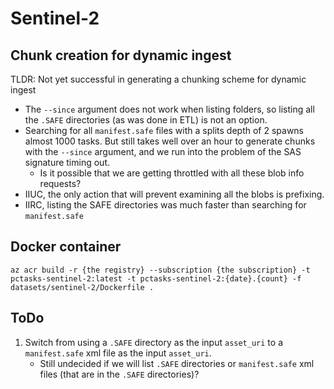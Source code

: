 # Sentinel-2

## Chunk creation for dynamic ingest

TLDR: Not yet successful in generating a chunking scheme for dynamic ingest

- The `--since` argument does not work when listing folders, so listing all the `.SAFE` directories (as was done in ETL) is not an option.
- Searching for all `manifest.safe` files with a splits depth of 2 spawns almost 1000 tasks. But still takes well over an hour to generate chunks with the `--since` argument, and we run into the problem of the SAS signature timing out.
    - Is it possible that we are getting throttled with all these blob info requests?
- IIUC, the only action that will prevent examining all the blobs is prefixing. 
- IIRC, listing the SAFE directories was much faster than searching for `manifest.safe`

## Docker container

```shell
az acr build -r {the registry} --subscription {the subscription} -t pctasks-sentinel-2:latest -t pctasks-sentinel-2:{date}.{count} -f datasets/sentinel-2/Dockerfile .
```

## ToDo

1. Switch from using a `.SAFE` directory as the input `asset_uri` to a `manifest.safe` xml file as the input `asset_uri`. 
    - Still undecided if we will list `.SAFE` directories or `manifest.safe` xml files (that are in the `.SAFE` directories)?